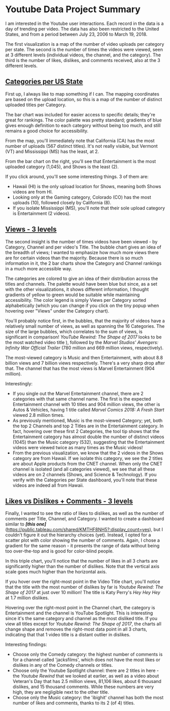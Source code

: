 # Youtube Data Project Summary

I am interested in the Youtube user interactions. Each record in the data is a day of trending per video. The data has also been restricted to the United States, and from a period between July 23, 2006 to March 19, 2018.

The first visualization is a map of the number of video uploads per category per state. The second is the number of times the videos were viewed, seen at 3 different levels (individual videos, the channel, and the category). The third is the number of likes, dislikes, and comments received, also at the 3 different levels.

## [Categories per US State](https://public.tableau.com/views/YoutubeCategoriesperState/YoutubeCategoriesperState?:embed=y&:display_count=yes)

First up, I always like to map something if I can. The mapping coordinates are based on the upload location, so this is a map of the number of distinct uploaded titles per Category. 

The bar chart was included for easier access to specific details; they're great for rankings. The color palette was pretty standard; gradients of blue gives enough definition to each category without being too much, and still remains a good choice for accessibility.

From the map, you'll immediately note that California (CA) has the most number of uploads (567 distinct titles). It's not really visible, but Vermont (VT) and Mississippi (MS) has the least, at 2.

From the bar chart on the right, you'll see that Entertainment is the most uploaded category (1,045), and Shows is the least (2). 

If you click around, you'll see some interesting things. 3 of them are: 
- Hawaii (HI) is the only upload location for Shows, meaning both Shows videos are from HI. 
- Looking only at the Gaming category, Colorado (CO) has the most uploads (10), followed closely by California (8). 
- If you isolate Mississippi (MS), you'll note that their sole upload category is Entertainment (2 videos). 

## [Views - 3 levels](https://public.tableau.com/views/YoutubeViews/TotalViews?:embed=y&:display_count=yes)

The second insight is the number of times videos have been viewed - by Category, Channel and per video's Title. The bubble chart gives an idea of the breadth of views; I wanted to emphasize how much more views there are for certain videos than the majority. Because there is so much information in it, the 2 bar charts show the Category and Channel rankings in a much more accessible way. 

The categories are colored to give an idea of their distribution across the titles and channels. The palette would have been blue but since, as a set with the other visualizations, it shows different information, I thought gradients of yellow to green would be suitable while maintaining accessibility. The color legend is simply Views per Category sorted alphabetically (which you can change if you click on the tiny popup when hovering over "Views" under the Category chart). 

You'll probably notice first, in the bubbles, that the majority of videos have a relatively small number of views, as well as spanning the 16 Categories. The size of the large bubbles, which correlates to the sum of views, is significant in comparison! *YouTube Rewind: The Shape of 2017* looks to be the most watched video title ), followed by the *Marvel Studios' Avengers: Infinity War Official Trailer* (780 million and 669 million views, respectively).

The most-viewed category is Music and then Entertainment, with about 8.8 billion views and 7 billion views respectively. There's a very sharp drop after that. The channel that has the most views is Marvel Entertainment (904 million).

Interestingly:
- If you single out the Marvel Entertainment channel, there are 2 categories with that same channel name. The first is the expected Entertainment channel with 10 titles and 904 million views, the other is Autos & Vehicles, having 1 title called *Marvel Comics 2018: A Fresh Start* viewed 2.8 million times.
- As previously mentioned, Music is the most-viewed Category; yet, both the top 2 Channels and top 2 Titles are in the Entertainment category. In fact, hovering over these first 2 Categories, the tool tip shows that the Entertainment category has almost double the number of distinct videos (1045) than the Music category (532), suggesting that the Entertainment videos were viewed twice as many times as the Music videos!
- From the previous visualization, we know that the 2 videos in the Shows category are from Hawaii. If we isolate this category, we see the 2 titles are about Apple products from the CNET channel. When only the CNET channel is isolated (and all categories viewed), we see that all these videos are on 2 channels (Shows, and Science & Technology). If you verify with the Categories per State dashboard, you'll note that these videos are indeed all from Hawaii.

## [Likes vs Dislikes + Comments - 3 levels](https://public.tableau.com/profile/shauna4074#!/vizhome/YoutubeUserInteraction-3levels/LikesvsDislikesCommentCounts)

Finally, I wanted to see the ratio of likes to dislikes, as well as the number of comments per Title, Channel, and Category.  I wanted to create a dashboard similar to __*[this one]*__(https://public.tableau.com/shared/KMTHF8NH5?:display_count=yes), but I couldn't figure it out the hierarchy choices (yet). Instead, I opted for a scatter plot with color showing the number of comments. Again, I chose a gradient for the same reason - it presents the range of data without being too over-the-top and is good for color-blind people.

In this triple chart, you'll notice that the number of likes in all 3 charts are significantly higher than the number of dislikes. Note that the vertical axis scale goes much higher than the horizontal axis.

If you hover over the right-most point in the Video Title chart, you'll notice that the title with the most number of dislikes by far is *Youtube Rewind: The Shape of 2017* at just over 10 million! The title is Katy Perry's *Hey Hey Hey* at 1.7 million dislikes. 

Hovering over the right-most point in the Channel chart, the category is Entertainment and the channel is YouTube Spotlight. This is interesting since it's the same category and channel as the most disliked title. If you view all titles except for *Youtube Rewind: The Shape of 2017*, the charts all change shape and removes the right-most data point in all 3 charts, indicating that that 1 video title is a distant outlier in dislikes.

Interesting findings:
- Choose only the Comedy category: the highest number of comments is for a channel called 'jacksfilms', which does not have the most likes or dislikes in any of the Comedy channels or titles.
- Choose only the Youtube Spotlight channel: there are 2 titles in here - the *Youtube Rewind* that we looked at earlier, as well as a video about Veteran's Day that has 2.5 million views, 81,106 likes, about 6 thousand dislikes, and 15 thousand comments. While these numbers are very high, they are negligible next to the other title.
- Choose only the Music category: the 'ibighit' channel has both the most number of likes and comments, thanks to its 2 (of 4) titles.
